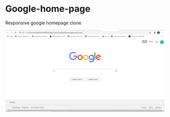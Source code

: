 # Google-home-page
Responsive google homepage clone

<img align="center" src="https://github.com/ToobaJamal/Google-home-page/blob/main/images/Screenshot_2.png"> 
<width="250" height="250" > 

